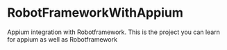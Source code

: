 # RobotFrameworkWithAppium
Appium integration with Robotframework. This is the project you can learn for appium as well as Robotframework
